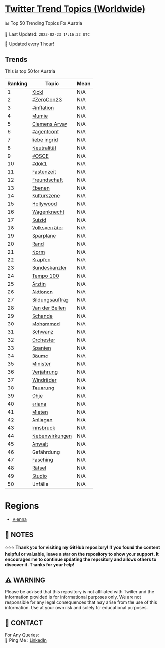 [Twitter Trend Topics (Worldwide)](https://github.com/ErcinDedeoglu/Twitter-Trend-Topics)
==========


📊 Top 50 Trending Topics For Austria

📆 Last Updated: `2023-02-23 17:16:32 UTC`

🔧 Updated every 1 hour!


## Trends

This is top 50 for Austria

| Ranking | Topic | Mean |
| ------- | ------------ | ------------ |
| 1 | [Kickl](http://twitter.com/search?q=Kickl) | N/A |
| 2 | [#ZeroCon23](http://twitter.com/search?q=%23ZeroCon23) | N/A |
| 3 | [#inflation](http://twitter.com/search?q=%23inflation) | N/A |
| 4 | [Mumie](http://twitter.com/search?q=Mumie) | N/A |
| 5 | [Clemens Arvay](http://twitter.com/search?q=Clemens+Arvay) | N/A |
| 6 | [#agentconf](http://twitter.com/search?q=%23agentconf) | N/A |
| 7 | [liebe ingrid](http://twitter.com/search?q=liebe+ingrid) | N/A |
| 8 | [Neutralität](http://twitter.com/search?q=Neutralit%c3%a4t) | N/A |
| 9 | [#OSCE](http://twitter.com/search?q=%23OSCE) | N/A |
| 10 | [#dok1](http://twitter.com/search?q=%23dok1) | N/A |
| 11 | [Fastenzeit](http://twitter.com/search?q=Fastenzeit) | N/A |
| 12 | [Freundschaft](http://twitter.com/search?q=Freundschaft) | N/A |
| 13 | [Ebenen](http://twitter.com/search?q=Ebenen) | N/A |
| 14 | [Kulturszene](http://twitter.com/search?q=Kulturszene) | N/A |
| 15 | [Hollywood](http://twitter.com/search?q=Hollywood) | N/A |
| 16 | [Wagenknecht](http://twitter.com/search?q=Wagenknecht) | N/A |
| 17 | [Suizid](http://twitter.com/search?q=Suizid) | N/A |
| 18 | [Volksverräter](http://twitter.com/search?q=Volksverr%c3%a4ter) | N/A |
| 19 | [Sparpläne](http://twitter.com/search?q=Sparpl%c3%a4ne) | N/A |
| 20 | [Rand](http://twitter.com/search?q=Rand) | N/A |
| 21 | [Norm](http://twitter.com/search?q=Norm) | N/A |
| 22 | [Krapfen](http://twitter.com/search?q=Krapfen) | N/A |
| 23 | [Bundeskanzler](http://twitter.com/search?q=Bundeskanzler) | N/A |
| 24 | [Tempo 100](http://twitter.com/search?q=Tempo+100) | N/A |
| 25 | [Ärztin](http://twitter.com/search?q=%c3%84rztin) | N/A |
| 26 | [Aktionen](http://twitter.com/search?q=Aktionen) | N/A |
| 27 | [Bildungsauftrag](http://twitter.com/search?q=Bildungsauftrag) | N/A |
| 28 | [Van der Bellen](http://twitter.com/search?q=Van+der+Bellen) | N/A |
| 29 | [Schande](http://twitter.com/search?q=Schande) | N/A |
| 30 | [Mohammad](http://twitter.com/search?q=Mohammad) | N/A |
| 31 | [Schwanz](http://twitter.com/search?q=Schwanz) | N/A |
| 32 | [Orchester](http://twitter.com/search?q=Orchester) | N/A |
| 33 | [Spanien](http://twitter.com/search?q=Spanien) | N/A |
| 34 | [Bäume](http://twitter.com/search?q=B%c3%a4ume) | N/A |
| 35 | [Minister](http://twitter.com/search?q=Minister) | N/A |
| 36 | [Verjährung](http://twitter.com/search?q=Verj%c3%a4hrung) | N/A |
| 37 | [Windräder](http://twitter.com/search?q=Windr%c3%a4der) | N/A |
| 38 | [Teuerung](http://twitter.com/search?q=Teuerung) | N/A |
| 39 | [Ohje](http://twitter.com/search?q=Ohje) | N/A |
| 40 | [ariana](http://twitter.com/search?q=ariana) | N/A |
| 41 | [Mieten](http://twitter.com/search?q=Mieten) | N/A |
| 42 | [Anliegen](http://twitter.com/search?q=Anliegen) | N/A |
| 43 | [Innsbruck](http://twitter.com/search?q=Innsbruck) | N/A |
| 44 | [Nebenwirkungen](http://twitter.com/search?q=Nebenwirkungen) | N/A |
| 45 | [Anwalt](http://twitter.com/search?q=Anwalt) | N/A |
| 46 | [Gefährdung](http://twitter.com/search?q=Gef%c3%a4hrdung) | N/A |
| 47 | [Fasching](http://twitter.com/search?q=Fasching) | N/A |
| 48 | [Rätsel](http://twitter.com/search?q=R%c3%a4tsel) | N/A |
| 49 | [Studio](http://twitter.com/search?q=Studio) | N/A |
| 50 | [Unfälle](http://twitter.com/search?q=Unf%c3%a4lle) | N/A |



# Regions

* [Vienna](</Austria/Vienna.md>)



## 📝 NOTES

⭐⭐⭐ **Thank you for visiting my GitHub repository! If you found the content helpful or valuable, leave a star on the repository to show your support. It encourages me to continue updating the repository and allows others to discover it. Thanks for your help!**


## ⚠️ WARNING

Please be advised that this repository is not affiliated with Twitter and the information provided is for informational purposes only. We are not responsible for any legal consequences that may arise from the use of this information. Use at your own risk and solely for educational purposes.


## 📨 CONTACT

 For Any Queries:  
            🏓 Ping Me : [LinkedIn](https://www.linkedin.com/in/ercindedeoglu/)
